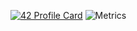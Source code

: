 [![42 Profile Card](https://1337-readme.vercel.app/api/profile?cursus=42cursus&dark=true&email=hide&leet_logo=hide&login=ysonmez)](https://profile.intra.42.fr/users/ysonmez)
![Metrics](https://github.com/yavuzsonmez/yavuzsonmez/blob/main/github-metrics.svg)
